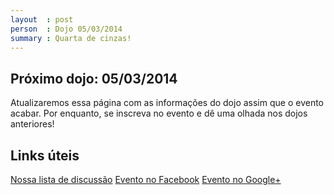 ```yaml
---
layout  : post
person  : Dojo 05/03/2014
summary : Quarta de cinzas!
---
```


## Próximo dojo: 05/03/2014

Atualizaremos essa página com as informações do dojo assim que o evento acabar. Por enquanto, se inscreva no evento e dê uma olhada nos dojos anteriores!

## Links úteis

[Nossa lista de discussão](https://groups.google.com/forum/?fromgroups#!forum/dojo-se)
[Evento no Facebook](https://www.facebook.com/events/254164024757899/)
[Evento no Google+](https://plus.google.com/u/0/events/chsp5mmlclns55hu2u4u3sg7hc0)